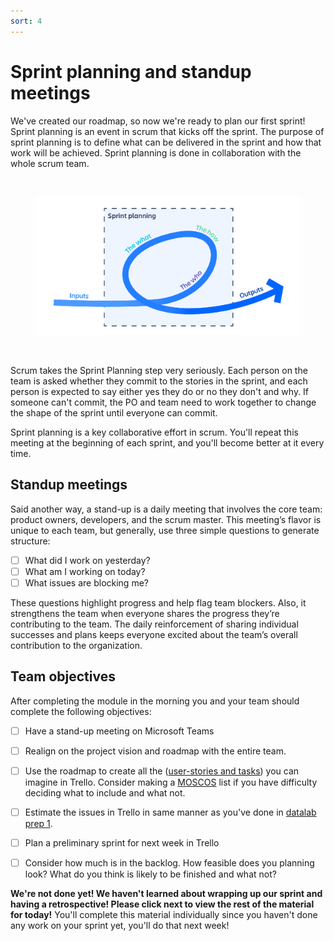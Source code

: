 ```yaml
---
sort: 4
---
```


# Sprint planning and standup meetings

We've created our roadmap, so now we're ready to plan our first sprint!
Sprint planning is an event in scrum that kicks off the sprint.
The purpose of sprint planning is to define what can be delivered in the
sprint and how that work will be achieved. Sprint planning is done in
collaboration with the whole scrum team.

<br>
<figure>
      <img src=".\assets\sp.PNG" />
</figure>
<br>

Scrum takes the Sprint Planning step very seriously.
Each person on the team is asked whether they commit to the stories in the sprint,
and each person is expected to say either yes they do or no they don't and why.
If someone can't commit, the PO and team need to work together to change the
shape of the sprint until everyone can commit.

Sprint planning is a key collaborative effort in scrum.
You'll repeat this meeting at the beginning of each sprint,
and you'll become better at it every time.

## Standup meetings
Said another way, a stand-up is a daily meeting that involves the core team:
product owners, developers, and the scrum master.
This meeting’s flavor is unique to each team, but generally,
use three simple questions to generate structure:

- [ ] What did I work on yesterday?
- [ ] What am I working on today?
- [ ] What issues are blocking me?

These questions highlight progress and help flag team blockers.
Also, it strengthens the team when everyone shares the progress they’re
contributing to the team. The daily reinforcement of sharing individual
successes and plans keeps everyone excited about the team’s overall contribution
to the organization.


## Team objectives
After completing the module in the morning you and your team should complete the following objectives:
- [ ] Have a stand-up meeting on Microsoft Teams
- [ ] Realign on the project vision and roadmap with the entire team.
- [ ] Use the roadmap to create all the ([user-stories and tasks](https://youtu.be/C9wi7c_nIZI)) you can imagine in Trello. Consider making a [MOSCOS](https://en.wikipedia.org/wiki/MoSCoW_method) list if you have difficulty deciding what to include and what not.
- [ ] Estimate the issues in Trello in same manner as you've done in [datalab prep 1](https://adsai.buas.nl/Study%20Content/Agile%20Project%20Management/1.The%20scrum%20approach%20to%20project%20success.html#datalab-preparation-1).
- [ ] Plan a preliminary sprint for next week in Trello
- [ ] Consider how much is in the backlog. How feasible does you planning look? What do you think is likely to be finished and what not?


**We're not done yet! We haven't learned about wrapping up our sprint and having a retrospective! Please click next to view the rest of the material for today!** You'll complete this material individually since you haven't done any work on your sprint yet, you'll do that next week!
